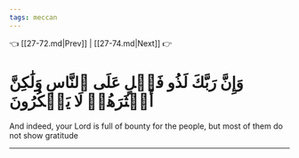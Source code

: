 ```yaml
---
tags: meccan
---
```


👈 [[27-72.md|Prev]] | [[27-74.md|Next]] 👉

# وَإِنَّ رَبَّكَ لَذُو فَضۡلٍ عَلَى ٱلنَّاسِ وَلَٰكِنَّ أَكۡثَرَهُمۡ لَا يَشۡكُرُونَ

And indeed, your Lord is full of bounty for the people, but most of them do not show gratitude

---

